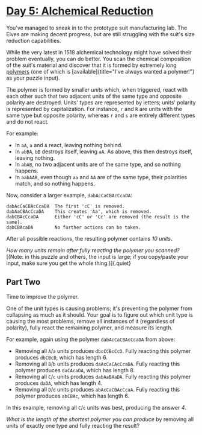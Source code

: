 # [Day 5: Alchemical Reduction](https://adventofcode.com/2018/day/5)

You\'ve managed to sneak in to the prototype suit manufacturing lab. The Elves
are making decent progress, but are still struggling with the suit\'s size
reduction capabilities.

While the very latest in 1518 alchemical technology might have solved their
problem eventually, you can do better. You scan the chemical composition of the
suit\'s material and discover that it is formed by extremely long
[polymers](https://en.wikipedia.org/wiki/Polymer) (one of which is
[available]{title="I've always wanted a polymer!"} as your puzzle input).

The polymer is formed by smaller *units* which, when triggered, react with each
other such that two adjacent units of the same type and opposite polarity are
destroyed. Units\' types are represented by letters; units\' polarity is
represented by capitalization. For instance, `r` and `R` are units with the
same type but opposite polarity, whereas `r` and `s` are entirely different
types and do not react.

For example:

-   In `aA`, `a` and `A` react, leaving nothing behind.
-   In `abBA`, `bB` destroys itself, leaving `aA`. As above, this then
    destroys itself, leaving nothing.
-   In `abAB`, no two adjacent units are of the same type, and so
    nothing happens.
-   In `aabAAB`, even though `aa` and `AA` are of the same type, their
    polarities match, and so nothing happens.

Now, consider a larger example, `dabAcCaCBAcCcaDA`:

    dabAcCaCBAcCcaDA  The first 'cC' is removed.
    dabAaCBAcCcaDA    This creates 'Aa', which is removed.
    dabCBAcCcaDA      Either 'cC' or 'Cc' are removed (the result is the same).
    dabCBAcaDA        No further actions can be taken.

After all possible reactions, the resulting polymer contains *10 units*.

*How many units remain after fully reacting the polymer you scanned?* [(Note:
in this puzzle and others, the input is large; if you copy/paste your input,
make sure you get the whole thing.)]{.quiet}

## Part Two

Time to improve the polymer.

One of the unit types is causing problems; it\'s preventing the polymer from
collapsing as much as it should. Your goal is to figure out which unit type is
causing the most problems, remove all instances of it (regardless of polarity),
fully react the remaining polymer, and measure its length.

For example, again using the polymer `dabAcCaCBAcCcaDA` from above:

-   Removing all `A`/`a` units produces `dbcCCBcCcD`. Fully reacting
    this polymer produces `dbCBcD`, which has length 6.
-   Removing all `B`/`b` units produces `daAcCaCAcCcaDA`. Fully reacting
    this polymer produces `daCAcaDA`, which has length 8.
-   Removing all `C`/`c` units produces `dabAaBAaDA`. Fully reacting
    this polymer produces `daDA`, which has length 4.
-   Removing all `D`/`d` units produces `abAcCaCBAcCcaA`. Fully reacting
    this polymer produces `abCBAc`, which has length 6.

In this example, removing all `C`/`c` units was best, producing the answer *4*.

*What is the length of the shortest polymer you can produce* by removing all
units of exactly one type and fully reacting the result?

